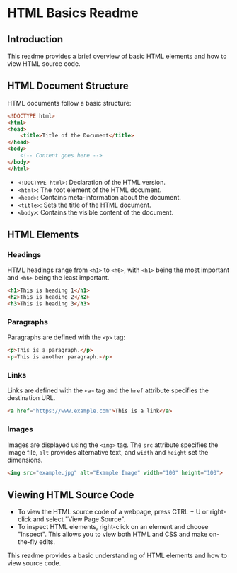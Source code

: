 # HTML Basics Readme
## Introduction
This readme provides a brief overview of basic HTML elements and how to view HTML source code.
## HTML Document Structure
HTML documents follow a basic structure:
```html
<!DOCTYPE html>
<html>
<head>
    <title>Title of the Document</title>
</head>
<body>
    <!-- Content goes here -->
</body>
</html>
```
- `<!DOCTYPE html>`: Declaration of the HTML version.
- `<html>`: The root element of the HTML document.
- `<head>`: Contains meta-information about the document.
- `<title>`: Sets the title of the HTML document.
- `<body>`: Contains the visible content of the document.
## HTML Elements
### Headings

HTML headings range from `<h1>` to `<h6>`, with `<h1>` being the most important and `<h6>` being the least important.

```html
<h1>This is heading 1</h1>
<h2>This is heading 2</h2>
<h3>This is heading 3</h3>
```

### Paragraphs

Paragraphs are defined with the `<p>` tag:

```html
<p>This is a paragraph.</p>
<p>This is another paragraph.</p>
```

### Links

Links are defined with the `<a>` tag and the `href` attribute specifies the destination URL.

```html
<a href="https://www.example.com">This is a link</a>
```

### Images

Images are displayed using the `<img>` tag. The `src` attribute specifies the image file, `alt` provides alternative text, and `width` and `height` set the dimensions.

```html
<img src="example.jpg" alt="Example Image" width="100" height="100">
```

## Viewing HTML Source Code

- To view the HTML source code of a webpage, press CTRL + U or right-click and select "View Page Source".
- To inspect HTML elements, right-click on an element and choose "Inspect". This allows you to view both HTML and CSS and make on-the-fly edits.

This readme provides a basic understanding of HTML elements and how to view source code.

